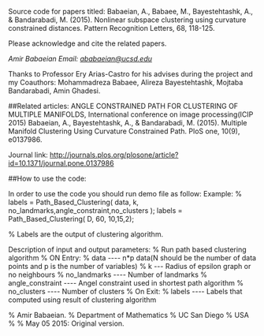 Source code for papers titled:
Babaeian, A., Babaee, M., Bayestehtashk, A., & Bandarabadi, M. (2015). Nonlinear subspace clustering using curvature constrained distances. Pattern Recognition Letters, 68, 118-125.


Please acknowledge and cite the related papers.

*Amir Babaeian*
*Email: ababaeian@ucsd.edu*

Thanks to Professor Ery Arias-Castro for his advises during the project and  my Coauthors: Mohammadreza Babaee, Alireza Bayestehtashk, Mojtaba Bandarabadi, Amin Ghadesi.


##Related articles:
ANGLE CONSTRAINED PATH FOR CLUSTERING OF MULTIPLE MANIFOLDS, International conference on image processing(ICIP 2015)
Babaeian, A., Bayestehtashk, A., & Bandarabadi, M. (2015). Multiple Manifold Clustering Using Curvature Constrained Path. PloS one, 10(9), e0137986.

Journal link: http://journals.plos.org/plosone/article?id=10.1371/journal.pone.0137986

##How to use the code:

In order to use the code you should run demo file as follow:
Example:
% labels = Path_Based_Clustering( data, k, no_landmarks,angle_constraint,no_clusters );
labels = Path_Based_Clustering( D, 60, 10,15,2);

% Labels are the output of clustering algorithm.


Description of input and output parameters:
%        Run path based clustering algorithm
%        ON Entry:
%        data     ----             n*p data(N should be the number of data points and p is the number of variables)
%        k        ---              Radius of epsilon graph or no neighbours
%        no_landmarks    ----      Number of landmarks
%        angle_constraint ----     Angel constraint used in shortest path algorithm
%        no_clusters   ----        Number of clusters
%        On Exit:
%        labels     ----           Labels that computed using result of clustering algorithm

%  Amir Babaeian.
%  Department of Mathematics
%  UC San Diego
%  USA
%
% May 05 2015: Original  version.



